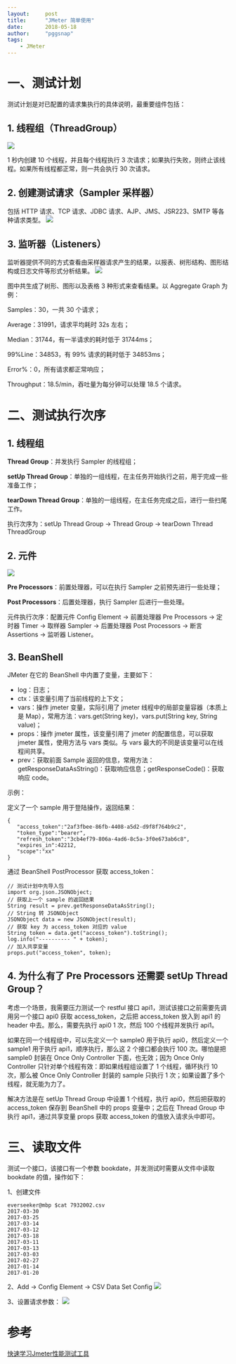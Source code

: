 ```yaml
---
layout:     post
title:      "JMeter 简单使用"
date:       2018-05-18
author:     "pggsnap"
tags:
    - JMeter
---
```


# 一、测试计划

测试计划是对已配置的请求集执行的具体说明，最重要组件包括：

## 1. 线程组（ThreadGroup）
![](/blog_img/jmeter-1.jpg)

1 秒内创建 10 个线程，并且每个线程执行 3 次请求；如果执行失败，则终止该线程。如果所有线程都正常，则一共会执行 30 次请求。

## 2. 创建测试请求（Sampler 采样器）

包括 HTTP 请求、TCP 请求、JDBC 请求、AJP、JMS、JSR223、SMTP 等各种请求类型。
![](/blog_img/jmeter-2.jpg)

## 3. 监听器（Listeners）

监听器提供不同的方式查看由采样器请求产生的结果，以报表、树形结构、图形结构或日志文件等形式分析结果。
![](/blog_img/jmeter-3.jpg)

图中共生成了树形、图形以及表格 3 种形式来查看结果。以 Aggregate Graph 为例：

Samples：30，一共 30 个请求；

Average：31991，请求平均耗时 32s 左右；

Median：31744，有一半请求的耗时低于 31744ms；

99%Line：34853，有 99% 请求的耗时低于 34853ms；

Error%：0，所有请求都正常响应；

Throughput：18.5/min，吞吐量为每分钟可以处理 18.5 个请求。

# 二、测试执行次序

## 1. 线程组

**Thread Group**：并发执行 Sampler 的线程组；

**setUp Thread Group**：单独的一组线程，在主任务开始执行之前，用于完成一些准备工作；

**tearDown Thread Group**：单独的一组线程，在主任务完成之后，进行一些扫尾工作。

执行次序为：setUp Thread Group -> Thread Group -> tearDown Thread ThreadGroup

## 2. 元件
![](/blog_img/jmeter-4.jpg)

**Pre Processors**：前置处理器，可以在执行 Sampler 之前预先进行一些处理；

**Post Processors**：后置处理器，执行 Sampler 后进行一些处理。

元件执行次序：配置元件 Config Element -> 前置处理器 Pre Processors -> 定时器 Timer -> 取样器 Sampler -> 后置处理器 Post Processors -> 断言 Assertions -> 监听器 Listener。

## 3. BeanShell

JMeter 在它的 BeanShell 中内置了变量，主要如下：

- log：日志；
- ctx：该变量引用了当前线程的上下文；
- vars：操作 jmeter 变量，实际引用了 jmeter 线程中的局部变量容器（本质上是 Map），常用方法：vars.get(String key)，vars.put(String key, String value)；
- props：操作 jmeter 属性，该变量引用了 jmeter 的配置信息，可以获取 jmeter 属性，使用方法与 vars 类似。与 vars 最大的不同是该变量可以在线程间共享。
- prev：获取前面 Sample 返回的信息，常用方法：getResponseDataAsString()：获取响应信息；getResponseCode()：获取响应 code。

示例：

定义了一个 sample 用于登陆操作，返回结果：
```
{
   "access_token":"2af3fbee-86fb-4408-a5d2-d9f8f764b9c2",
   "token_type":"bearer",
   "refresh_token":"3cb4ef79-806a-4ad6-8c5a-3f0e673ab6c8",
   "expires_in":42212,
   "scope":"xx"
}
```

通过 BeanShell PostProcessor 获取 access_token：
```beanshell
// 测试计划中先导入包
import org.json.JSONObject;
// 获取上一个 sample 的返回结果
String result = prev.getResponseDataAsString();
// String 转 JSONObject
JSONObject data = new JSONObject(result);
// 获取 key 为 access_token 对应的 value
String token = data.get("access_token").toString();
log.info("---------- " + token);
// 加入共享变量
props.put("access_token", token);
```

## 4. 为什么有了 Pre Processors 还需要 setUp Thread Group？

考虑一个场景，我需要压力测试一个 restful 接口 api1，测试该接口之前需要先调用另一个接口 api0 获取 access_token，之后把 access_token 放入到 api1 的 header 中去。那么，需要先执行 api0 1 次，然后 100 个线程并发执行 api1。

如果在同一个线程组中，可以先定义一个 sample0 用于执行 api0，然后定义一个 sample1 用于执行 api1，顺序执行，那么这 2 个接口都会执行 100 次。哪怕是把 sample0 封装在 Once Only Controller 下面，也无效；因为 Once Only Controller 只针对单个线程有效：即如果线程组设置了 1 个线程，循环执行 10 次，那么被 Once Only Controller 封装的 sample 只执行 1 次；如果设置了多个线程，就无能为力了。

解决方法是在 setUp Thread Group 中设置 1 个线程，执行 api0，然后把获取的 access_token 保存到 BeanShell 中的 props 变量中；之后在 Thread Group 中执行 api1，通过共享变量 props 获取 access_token 的值放入请求头中即可。

# 三、读取文件

测试一个接口，该接口有一个参数 bookdate，并发测试时需要从文件中读取 bookdate 的值，操作如下：

1、创建文件
```
everseeker@mbp $cat 7932002.csv
2017-03-30
2017-03-25
2017-03-14
2017-03-12
2017-03-18
2017-03-11
2017-03-13
2017-03-03
2017-02-27
2017-01-14
2017-01-20
```

2、Add -> Config Element -> CSV Data Set Config
![](/blog_img/jmeter-5.jpg)

3、设置请求参数：
![](/blog_img/jmeter-6.jpg)

# 参考

[快速学习Jmeter性能测试工具](http://gitbook.cn/books/58de71a8be13fa66243873ef/index.html)
